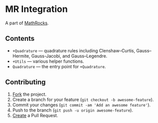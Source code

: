 # MR Integration

A part of [MathRocks](https://github.com/MathRocks/MathRocks).

## Contents

* `+Quadrature` — quadrature rules including Clenshaw–Curtis, Gauss–Hermite,
  Gauss-Jacobi, and Gauss–Legendre.
* `+Utils` — various helper functions.
* `Quadrature` — the entry point for `+Quadrature`.

## Contributing

1. [Fork](https://help.github.com/articles/fork-a-repo) the project.
2. Create a branch for your feature (`git checkout -b awesome-feature`).
3. Commit your changes (`git commit -am 'Add an awesome feature'`).
4. Push to the branch (`git push -u origin awesome-feature`).
5. [Create](https://help.github.com/articles/creating-a-pull-request)
   a Pull Request.
